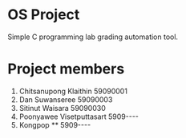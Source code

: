 # OS Project

Simple C programming lab grading automation tool.

# Project members
1. Chitsanupong Klaithin 59090001
2. Dan Suwanseree 59090003
3. Sitinut Waisara 59090030
4. Poonyawee Visetputtasart 5909----
5. Kongpop ** 5909----
